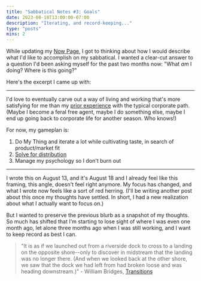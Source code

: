 ```yaml
---
title: "Sabbatical Notes #3: Goals"
date: 2023-08-18T13:00:00-07:00
description: "Iterating, and record-keeping..."
type: "posts"
mins: 2
---
```


While updating my <a target="_blank" href="https://billy.dev/start-here/#now">Now Page</a>, I got to thinking about how I would describe what I'd like to accomplish on my sabbatical. I wanted a clear-cut answer to a question I'd been asking myself for the past two months now: "What _am_ I doing? Where is this going?"

Here's the excerpt I came up with:

<hr>

I'd love to eventually carve out a way of living and working that's more satisfying for me than my <a target="_blank" href="https://billy.dev/posts/new-game-plus/">prior experience</a> with the typical corporate path. (Maybe I become a feral free agent, maybe I do something else, maybe I end up going back to corporate life for another season. Who knows!)

For now, my gameplan is:

1. Do My Thing and iterate a lot while cultivating taste, in search of product/market fit
2. <a target="_blank" href="https://visakanv.com/marketing/solve-for-distribution/">Solve for distribution</a>
3. Manage my psychology so I don't burn out

<hr>

I wrote this on August 13, and it's August 18 and I already feel like this framing, this angle, doesn't feel right anymore. My focus has changed, and what I wrote now feels like a sort of red herring. (I'll be writing another post about this once my thoughts have settled. In short, I had a new realization about what I actually want to focus on.)

But I wanted to preserve the previous blurb as a snapshot of my thoughts. So much has shifted that I'm starting to lose sight of where I was even one month ago, let alone three months ago when I was still working, and I want to keep record as best I can.

> "It is as if we launched out from a riverside dock to cross to a landing on the opposite shore--only to discover in midstream that the landing was no longer there. (And when we looked back at the other shore, we saw that the dock we had left from had broken loose and was heading downstream.)" - William Bridges, <a target="_blank" href="https://www.goodreads.com/review/show/5702603504">Transitions</a>
